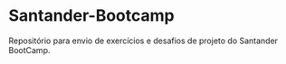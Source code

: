 # Santander-Bootcamp

Repositório para envio de exercícios e desafios de projeto do Santander BootCamp.